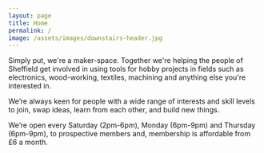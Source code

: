 ```yaml
---
layout: page
title: Home
permalink: /
image: /assets/images/downstairs-header.jpg
---
```

Simply put, we're a maker-space. Together we're helping the people of Sheffield get involved in using tools for hobby projects in fields such as electronics, wood-working, textiles, machining and anything else you're interested in.

We’re always keen for people with a wide range of interests and skill levels to join, swap ideas, learn from each other, and build new things.

We’re open every Saturday (2pm-6pm), Monday (6pm-9pm) and Thursday (6pm-9pm), to prospective members and, membership is affordable from £6 a month.